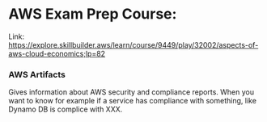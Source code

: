 # AWS Exam Prep Course:
Link: https://explore.skillbuilder.aws/learn/course/9449/play/32002/aspects-of-aws-cloud-economics;lp=82

### AWS Artifacts
Gives information about AWS security and compliance reports. When you want to know for example if a service has compliance with something, like Dynamo DB is complice with XXX.

